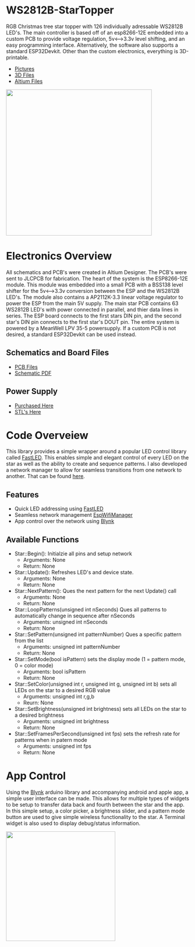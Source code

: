 # WS2812B-StarTopper
 RGB Christmas tree star topper with 126 individually adressable WS2812B LED's. The main controller is based off of an esp8266-12E embedded into a custom PCB to provide voltage regulation, 5v<-->3.3v level shifting, and an easy programming interface. Alternatively, the software also supports a standard ESP32Devkit. Other than the custom electronics, everything is 3D-printable.
 
 - [Pictures](https://github.com/MikeEckels/WS2812B-StarTopper/tree/main/Photos)
 - [3D Files](https://github.com/MikeEckels/WS2812B-StarTopper/tree/main/3DFiles)
 - [Altium Files](https://github.com/MikeEckels/WS2812B-StarTopper/tree/main/AltiumFiles)
 
 <img src="https://i.imgur.com/AshTQ8v.jpg" width="400">
 
 # Electronics Overview
 All schematics and PCB's were created in Altium Designer. The PCB's were sent to JLCPCB for fabrication. The heart of the system is the ESP8266-12E module. This module was embedded into a small PCB with a BSS138 level shifter for the 5v<-->3.3v conversion between the ESP and the WS2812B LED's. The module also contains a AP2112K-3.3 linear voltage regulator to power the ESP from the main 5V supply. The main star PCB contains 63 WS2812B LED's with power connected in parallel, and thier data lines in series. The ESP board connects to the first stars DIN pin, and the second star's DIN pin connects to the first star's DOUT pin. The entire system is powered by a MeanWell LPV 35-5 powersupply. If a custom PCB is not desired, a standard ESP32Devkit can be used instead.
 
 ## Schematics and Board Files
  - [PCB Files](https://github.com/MikeEckels/WS2812B-StarTopper/blob/main/AltiumFiles/)
  - [Schematic PDF](https://github.com/MikeEckels/WS2812B-StarTopper/blob/main/AltiumFiles/StarTopper.pdf)
  
 ## Power Supply
  - [Purchased Here](https://www.meanwell-web.com/en-gb/ac-dc-single-output-led-driver-constant-voltage-cv-lpv--35--5)
  - [STL's Here](https://github.com/MikeEckels/WS2812B-StarTopper/tree/main/3DFiles/STLs/PowerSupply)
  
 # Code Overveiew
 This library provides a simple wrapper around a popular LED control library called [FastLED](https://github.com/FastLED/FastLED). This enables simple and elegant control of every LED on the star as well as the ability to create and sequence patterns. I also developed a network manager to allow for seamless transitions from one network to another. That can be found [here](https://github.com/MikeEckels/EspWifiManager).
 
 ## Features
  - Quick LED addressing using [FastLED](https://github.com/FastLED/FastLED)
  - Seamless network management [EspWifiManager](https://github.com/MikeEckels/EspWifiManager)
  - App control over the network using [Blynk](https://github.com/blynkkk/blynk-library)
 ## Available Functions
  - Star::Begin(): Initialzie all pins and setup network
    - Arguments: None
    - Return: None
  - Star::Update(): Refreshes LED's and device state.
    - Arguments: None
    - Return: None
  - Star::NextPattern(): Ques the next pattern for the next Update() call
    - Arguments: None
    - Return: None
  - Star::LoopPatterns(unsigned int nSeconds) Ques all patterns to automatically change in sequence after nSeconds
    - Arguments: unsigned int nSeconds
    - Return: None
  - Star::SetPattern(unsigned int patternNumber) Ques a specific pattern from the list
    - Arguments: unsigned int patternNumber
    - Return: None
  - Star::SetMode(bool isPattern) sets the display mode (1 = pattern mode, 0 = color mode)
    - Arguments: bool isPattern
    - Return: None
  - Star::SetColor(unsigned int r, unsigned int g, unsigned int b) sets all LEDs on the star to a desired RGB value
    - Arguments: unsigned int r,g,b
    - Reurn: None
  - Star::SetBrightness(unsigned int brightness) sets all LEDs on the star to a desired brightness
    - Arguments: unsigned int brightness
    - Return: None
  - Star::SetFramesPerSecond(unsigned int fps) sets the refresh rate for patterns when in patern mode
    - Arguments: unsigned int fps
    - Return: None
    
 # App Control
 Using the [Blynk](https://github.com/blynkkk/blynk-library) arduino library and accompanying android and apple app, a simple user interface can be made. This allows for multiple types of widgets to be setup to transfer data back and fourth between the star and the app. In this simple setup, a color picker, a brightness slider, and a pattern mode button are used to give simple wireless functionality to the star. A Terminal widget is also used to display debug/status information.
 
 <img src="https://imgur.com/HmB0y5A.jpg" width="300">
